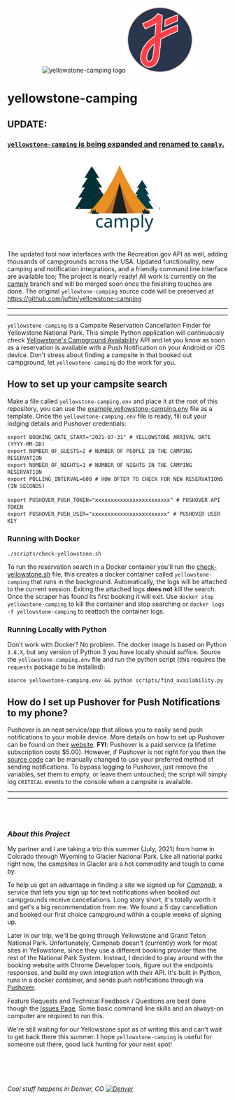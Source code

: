 <p align="center">
  <img src="https://i.pinimg.com/originals/28/0f/f3/280ff34e4be0123c7eb383ad2d48958f.png" width="230" height="150"  alt="yellowstone-camping logo">
  <img src="https://raw.githubusercontent.com/juftin/resume/master/resume/web/favicon.png" width="150" height="150"  alt="juftin logo">
</p>

# yellowstone-camping

## UPDATE:

### [`yellowstone-camping` is being expanded and renamed to `camply`.](https://github.com/juftin/camply/tree/camply)

<p align="center">
  <img src="https://raw.githubusercontent.com/juftin/camply/camply/docs/static/camply.svg" 
    width="200" height="200" alt="camply">
</p>

The updated tool now interfaces with the Recreation.gov API as well, adding thousands of campgrounds
across the USA. Updated functionality, new camping and notification integrations, and a friendly
command line interface are available too; The project is nearly ready! All work is currently on
the [camply](https://github.com/juftin/camply/tree/camply) branch and will be merged soon once the
finishing touches are done. The original `yellowtone-camping` source code will be preserved
at https://github.com/juftin/yellowstone-camping

* * *
* * *


`yellowstone-camping` is a Campsite Reservation Cancellation Finder for Yellowstone National Park.
This simple Python application will continuously
check [Yellowstone's Campground Availability](https://secure.yellowstonenationalparklodges.com/booking/lodging)
API and let you know as soon as a reservation is available with a Push Notification on your Android
or iOS device. Don't stress about finding a campsite in that booked out campground,
let `yellowstone-camping` do the work for you.

## How to set up your campsite search

Make a file called `yellowstone-camping.env` and place it at the root of this repository, you can
use the [example.yellowstone-camping.env](example.yellowstone-camping.env) file as a template. Once
the `yellowstone-camping.env` file is ready, fill out your lodging details and Pushover credentials:

```shell
export BOOKING_DATE_START="2021-07-31" # YELLOWSTONE ARRIVAL DATE (YYYY-MM-DD)
export NUMBER_OF_GUESTS=2 # NUMBER OF PEOPLE IN THE CAMPING RESERVATION
export NUMBER_OF_NIGHTS=1 # NUMBER OF NIGHTS IN THE CAMPING RESERVATION
export POLLING_INTERVAL=600 # HOW OFTER TO CHECK FOR NEW RESERVATIONS (IN SECONDS)

export PUSHOVER_PUSH_TOKEN="xxxxxxxxxxxxxxxxxxxxxxxx" # PUSHOVER API TOKEN
export PUSHOVER_PUSH_USER="xxxxxxxxxxxxxxxxxxxxxxxx" # PUSHOVER USER KEY
```

### Running with Docker

```shell
./scripts/check-yellowstone.sh
```

To run the reservation search in a Docker container you'll run
the [check-yellowstone.sh](scripts/check-yellowstone.sh) file, this creates a docker container
called `yellowstone-camping` that runs in the background. Automatically, the logs will be attached
to the current session. Exiting the attached logs **does not** kill the search. Once the scraper has
found its first booking it will exit. Use `docker stop yellowstone-camping` to kill the container
and stop searching or `docker logs -f yellowstone-camping` to reattach the container logs.

### Running Locally with Python

Don't work with Docker? No problem. The docker image is based on Python `3.8.X`, but any version of
Python 3 you have locally should suffice. Source the `yellowstone-camping.env` file and run the
python script (this requires the `requests` package to be installed):

```shell
source yellowstone-camping.env && python scripts/find_availability.py
```

## How do I set up Pushover for Push Notifications to my phone?

Pushover is an neat service/app that allows you to easily send push notifications to your mobile
device. More details on how to set up Pushover can be found on
their [website](https://pushover.net/). **FYI**: Pushover is a paid service (a lifetime subscription
costs $5.00). However, if Pushover is not right for you then
the [source code](yellowstone_availability/check_yellowstone.py)
can be manually changed to use your preferred method of sending notifications. To bypass logging to
Pushover, just remove the variables, set them to empty, or leave them untouched; the script will
simply log `CRITICAL` events to the console when a campsite is available.

* * *

* * *

<br/>
<br/>

### *About this Project*

My partner and I are taking a trip this summer (July, 2021) from home in Colorado through Wyoming to
Glacier National Park. Like all national parks right now, the campsites in Glacier are a hot
commodity and tough to come by.

To help us get an advantage in finding a site we signed up for
[*Campnab*](https://campnab.com/), a service that lets you sign up for text notifications when
booked out campgrounds receive cancellations. Long story short, it's totally worth it and get's a
big recommendation from me. We found a 5 day cancellation and booked our first choice campground
within a couple weeks of signing up.

Later in our trip, we'll be going through Yellowstone and Grand Teton National Park. Unfortunately,
Campnab doesn't (currently) work for most sites in Yellowstone, since they use a different booking
provider than the rest of the National Park System. Instead, I decided to play around with the
booking website with Chrome Developer tools, figure out the endpoints responses, and build my own
integration with their API. It's built in Python, runs in a docker container, and sends push
notifications through via [Pushover](https://pushover.net/).

Feature Requests and Technical Feedback / Questions are best done though
the [Issues Page](https://github.com/juftin/yellowstone-camping/issues). Some basic command line
skills and an always-on computer are required to run this.

We're still waiting for our Yellowstone spot as of writing this and can't wait to get back there
this summer. I hope `yellowstone-camping` is useful for someone out there, good luck hunting for
your next spot!

<br/>
<br/>
<br/>

###### Cool stuff happens in Denver, CO [<img src="https://upload.wikimedia.org/wikipedia/commons/thumb/6/61/Flag_of_Denver%2C_Colorado.svg/800px-Flag_of_Denver%2C_Colorado.svg.png" width="25" alt="Denver">](https://denver-devs.slack.com/)